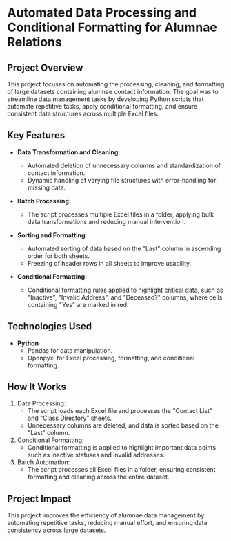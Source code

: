 # Automated Data Processing and Conditional Formatting for Alumnae Relations
## Project Overview
This project focuses on automating the processing, cleaning, and formatting of large datasets containing alumnae contact information. The goal was to streamline data management tasks by developing Python scripts that automate repetitive tasks, apply conditional formatting, and ensure consistent data structures across multiple Excel files.
## Key Features
- **Data Transformation and Cleaning:** 
  - Automated deletion of unnecessary columns and standardization of contact information.
  - Dynamic handling of varying file structures with error-handling for missing data.

- **Batch Processing:** 
  - The script processes multiple Excel files in a folder, applying bulk data transformations and reducing manual intervention.

- **Sorting and Formatting:**
  - Automated sorting of data based on the "Last" column in ascending order for both sheets.
  - Freezing of header rows in all sheets to improve usability.

- **Conditional Formatting:**
  - Conditional formatting rules applied to highlight critical data, such as "Inactive", "Invalid Address", and "Deceased?" columns, where cells containing "Yes" are marked in red.
## Technologies Used
- **Python**
	- Pandas for data manipulation.
	- Openpyxl for Excel processing, formatting, and conditional formatting.
## How It Works
1. Data Processing:
   - The script loads each Excel file and processes the "Contact List" and "Class Directory" sheets.
   - Unnecessary columns are deleted, and data is sorted based on the "Last" column.
2. Conditional Formatting:
	- Conditional formatting is applied to highlight important data points such as inactive statuses and invalid addresses.
3. Batch Automation:
	- The script processes all Excel files in a folder, ensuring consistent formatting and cleaning across the entire dataset.

## Project Impact
This project improves the efficiency of alumnae data management by automating repetitive tasks, reducing manual effort, and ensuring data consistency across large datasets.
